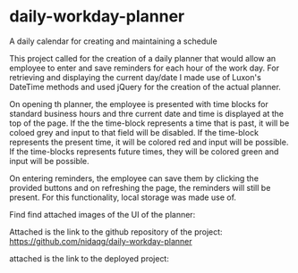 # daily-workday-planner
A daily calendar for creating and maintaining a schedule
 
This project called for the creation of a daily planner that would allow an employee to enter and save reminders for each hour of the work day. For retrieving and displaying the current day/date I made use of Luxon's DateTime methods and used jQuery for the creation of the actual planner. 

On opening th planner, the employee is presented with time blocks for standard business hours and thre current date and time is displayed at the top of the page. If the the time-block represents a time that is past, it will be coloed grey and input to that field will be disabled. If the time-block represents the present time, it will be colored red and input will be possible. If the time-blocks represents future times, they will be colored green and input will be possible.

On entering reminders, the employee can save them by clicking the provided buttons and on refreshing the page, the reminders will still be present. For this functionality, local storage was made use of.

Find find attached images of the UI of the planner:


Attached is the link to the github repository of the project:
https://github.com/nidaqg/daily-workday-planner 

attached is the link to the deployed project:








